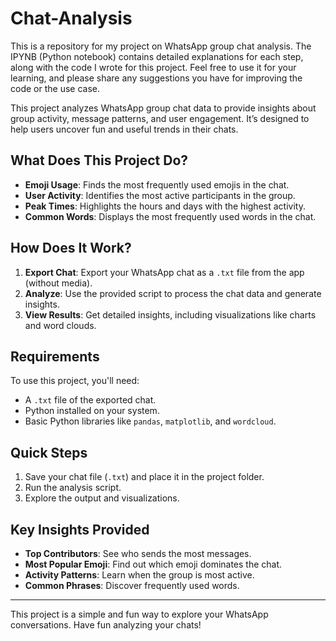 # Chat-Analysis
This is a repository for my project on WhatsApp group chat analysis. The IPYNB (Python notebook) contains detailed explanations for each step, along with the code I wrote for this project. Feel free to use it for your learning, and please share any suggestions you have for improving the code or the use case.

This project analyzes WhatsApp group chat data to provide insights about group activity, message patterns, and user engagement. It’s designed to help users uncover fun and useful trends in their chats.

## What Does This Project Do?
- **Emoji Usage**: Finds the most frequently used emojis in the chat.
- **User Activity**: Identifies the most active participants in the group.
- **Peak Times**: Highlights the hours and days with the highest activity.
- **Common Words**: Displays the most frequently used words in the chat.

## How Does It Work?
1. **Export Chat**: Export your WhatsApp chat as a `.txt` file from the app (without media).
2. **Analyze**: Use the provided script to process the chat data and generate insights.
3. **View Results**: Get detailed insights, including visualizations like charts and word clouds.

## Requirements
To use this project, you'll need:
- A `.txt` file of the exported chat.
- Python installed on your system.
- Basic Python libraries like `pandas`, `matplotlib`, and `wordcloud`.

## Quick Steps
1. Save your chat file (`.txt`) and place it in the project folder.
2. Run the analysis script.
3. Explore the output and visualizations.

## Key Insights Provided
- **Top Contributors**: See who sends the most messages.
- **Most Popular Emoji**: Find out which emoji dominates the chat.
- **Activity Patterns**: Learn when the group is most active.
- **Common Phrases**: Discover frequently used words.

---

This project is a simple and fun way to explore your WhatsApp conversations. Have fun analyzing your chats!
